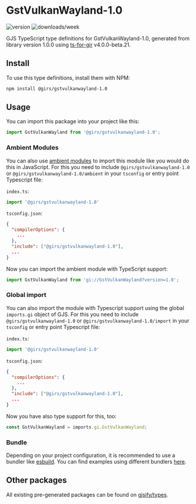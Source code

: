 
# GstVulkanWayland-1.0

![version](https://img.shields.io/npm/v/@girs/gstvulkanwayland-1.0)
![downloads/week](https://img.shields.io/npm/dw/@girs/gstvulkanwayland-1.0)


GJS TypeScript type definitions for GstVulkanWayland-1.0, generated from library version 1.0.0 using [ts-for-gir](https://github.com/gjsify/ts-for-gir) v4.0.0-beta.21.


## Install

To use this type definitions, install them with NPM:
```bash
npm install @girs/gstvulkanwayland-1.0
```

## Usage

You can import this package into your project like this:
```ts
import GstVulkanWayland from '@girs/gstvulkanwayland-1.0';
```

### Ambient Modules

You can also use [ambient modules](https://github.com/gjsify/ts-for-gir/tree/main/packages/cli#ambient-modules) to import this module like you would do this in JavaScript.
For this you need to include `@girs/gstvulkanwayland-1.0` or `@girs/gstvulkanwayland-1.0/ambient` in your `tsconfig` or entry point Typescript file:

`index.ts`:
```ts
import '@girs/gstvulkanwayland-1.0'
```

`tsconfig.json`:
```json
{
  "compilerOptions": {
    ...
  },
  "include": ["@girs/gstvulkanwayland-1.0"],
  ...
}
```

Now you can import the ambient module with TypeScript support: 

```ts
import GstVulkanWayland from 'gi://GstVulkanWayland?version=1.0';
```

### Global import

You can also import the module with Typescript support using the global `imports.gi` object of GJS.
For this you need to include `@girs/gstvulkanwayland-1.0` or `@girs/gstvulkanwayland-1.0/import` in your `tsconfig` or entry point Typescript file:

`index.ts`:
```ts
import '@girs/gstvulkanwayland-1.0'
```

`tsconfig.json`:
```json
{
  "compilerOptions": {
    ...
  },
  "include": ["@girs/gstvulkanwayland-1.0"],
  ...
}
```

Now you have also type support for this, too:

```ts
const GstVulkanWayland = imports.gi.GstVulkanWayland;
```

### Bundle

Depending on your project configuration, it is recommended to use a bundler like [esbuild](https://esbuild.github.io/). You can find examples using different bundlers [here](https://github.com/gjsify/ts-for-gir/tree/main/examples).

## Other packages

All existing pre-generated packages can be found on [gjsify/types](https://github.com/gjsify/types).

